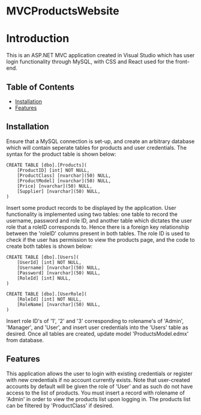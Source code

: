 # MVCProductsWebsite

# Introduction

This is an ASP.NET MVC application created in Visual Studio which has user login functionality through MySQL, with CSS and React used for the front-end.

## Table of Contents
- [Installation](#installation)
- [Features](#features)

## Installation
Ensure that a MySQL connection is set-up, and create an arbitrary database which will contain seperate tables for products and user credentials. The syntax for the product table is shown below:
```shell
CREATE TABLE [dbo].[Products](
	[ProductID] [int] NOT NULL,
	[ProductClass] [nvarchar](50) NULL,
	[ProductModel] [nvarchar](50) NULL,
	[Price] [nvarchar](50) NULL,
	[Supplier] [nvarchar](50) NULL,
)
```
Insert some product records to be displayed by the application. User functionality is implemented using two tables: one table to record the username, password and role ID, and another table which dictates the user role that a roleID corresponds to. 
Hence there is a foreign key relationship between the 'roleID' columns present in both tables. The role ID is used to check if the user has permission to view the products page, and the 
code to create both tables is shown below:
```shell
CREATE TABLE [dbo].[Users](
	[UserId] [int] NOT NULL,
	[Username] [nvarchar](50) NULL,
	[Password] [nvarchar](50) NULL,
	[RoleId] [int] NULL,
)
```
```shell
CREATE TABLE [dbo].[UserRole](
	[RoleId] [int] NOT NULL,
	[RoleName] [nvarchar](50) NULL,
)
```
Insert role ID's of '1', '2' and '3' corresponding to rolename's of 'Admin', 'Manager', and 'User', and insert user credentials into the 'Users' table as desired. Once all tables are created, update model 'ProductsModel.edmx' from database.
## Features

This application allows the user to login with existing credentials or register with new credentials if no account currently exists. Note that user-created accounts 
by default will be given the role of 'User' and as such do not have access to the list of products. You must insert a record with rolename of 'Admin' in order to view 
the products list upon logging in. The products list can be filtered by 'ProductClass' if desired.
